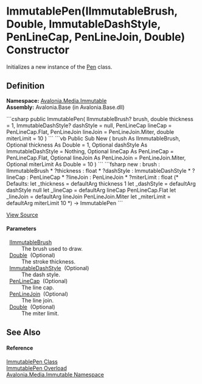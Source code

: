 # ImmutablePen(IImmutableBrush, Double, ImmutableDashStyle, PenLineCap, PenLineJoin, Double) Constructor


Initializes a new instance of the <a href="T_Avalonia_Media_Pen">Pen</a> class.



## Definition
**Namespace:** <a href="N_Avalonia_Media_Immutable">Avalonia.Media.Immutable</a>  
**Assembly:** Avalonia.Base (in Avalonia.Base.dll)

<Tabs groupId="api-code-preview">
<TabItem value="csharp" label="C#">
```csharp
public ImmutablePen(
	IImmutableBrush? brush,
	double thickness = 1,
	ImmutableDashStyle? dashStyle = null,
	PenLineCap lineCap = PenLineCap.Flat,
	PenLineJoin lineJoin = PenLineJoin.Miter,
	double miterLimit = 10
)
```
</TabItem>
<TabItem value="vb" label="VB">
```vb
Public Sub New ( 
	brush As IImmutableBrush,
	Optional thickness As Double = 1,
	Optional dashStyle As ImmutableDashStyle = Nothing,
	Optional lineCap As PenLineCap = PenLineCap.Flat,
	Optional lineJoin As PenLineJoin = PenLineJoin.Miter,
	Optional miterLimit As Double = 10
)
```
</TabItem>
<TabItem value="fsharp" label="F#">
```fsharp
new : 
        brush : IImmutableBrush * 
        ?thickness : float * 
        ?dashStyle : ImmutableDashStyle * 
        ?lineCap : PenLineCap * 
        ?lineJoin : PenLineJoin * 
        ?miterLimit : float 
(* Defaults:
        let _thickness = defaultArg thickness 1
        let _dashStyle = defaultArg dashStyle null
        let _lineCap = defaultArg lineCap PenLineCap.Flat
        let _lineJoin = defaultArg lineJoin PenLineJoin.Miter
        let _miterLimit = defaultArg miterLimit 10
*)
-> ImmutablePen
```
</TabItem>
</Tabs>



<a href="https://github.com/AvaloniaUI/Avalonia/tree/master/src/Avalonia.Base/Media/Immutable/ImmutablePen.cs#L40" title="View the source code">View Source</a>



#### Parameters
<dl><dt>  <a href="T_Avalonia_Media_IImmutableBrush">IImmutableBrush</a></dt><dd>The brush used to draw.</dd><dt>  <a href="https://learn.microsoft.com/dotnet/api/system.double" target="_blank" rel="noopener noreferrer">Double</a>  (Optional)</dt><dd>The stroke thickness.</dd><dt>  <a href="T_Avalonia_Media_Immutable_ImmutableDashStyle">ImmutableDashStyle</a>  (Optional)</dt><dd>The dash style.</dd><dt>  <a href="T_Avalonia_Media_PenLineCap">PenLineCap</a>  (Optional)</dt><dd>The line cap.</dd><dt>  <a href="T_Avalonia_Media_PenLineJoin">PenLineJoin</a>  (Optional)</dt><dd>The line join.</dd><dt>  <a href="https://learn.microsoft.com/dotnet/api/system.double" target="_blank" rel="noopener noreferrer">Double</a>  (Optional)</dt><dd>The miter limit.</dd></dl>

## See Also


#### Reference
<a href="T_Avalonia_Media_Immutable_ImmutablePen">ImmutablePen Class</a>  
<a href="Overload_Avalonia_Media_Immutable_ImmutablePen__ctor">ImmutablePen Overload</a>  
<a href="N_Avalonia_Media_Immutable">Avalonia.Media.Immutable Namespace</a>  

